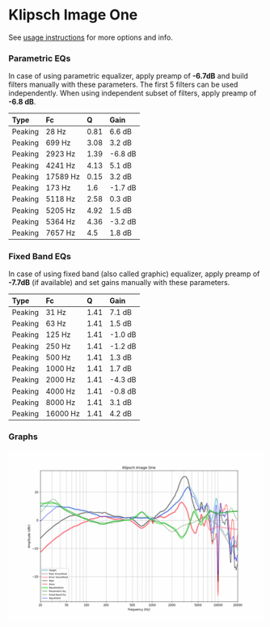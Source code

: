 # Klipsch Image One
See [usage instructions](https://github.com/jaakkopasanen/AutoEq#usage) for more options and info.

### Parametric EQs
In case of using parametric equalizer, apply preamp of **-6.7dB** and build filters manually
with these parameters. The first 5 filters can be used independently.
When using independent subset of filters, apply preamp of **-6.8 dB**.

| Type    | Fc       |    Q | Gain    |
|:--------|:---------|:-----|:--------|
| Peaking | 28 Hz    | 0.81 | 6.6 dB  |
| Peaking | 699 Hz   | 3.08 | 3.2 dB  |
| Peaking | 2923 Hz  | 1.39 | -6.8 dB |
| Peaking | 4241 Hz  | 4.13 | 5.1 dB  |
| Peaking | 17589 Hz | 0.15 | 3.2 dB  |
| Peaking | 173 Hz   | 1.6  | -1.7 dB |
| Peaking | 5118 Hz  | 2.58 | 0.3 dB  |
| Peaking | 5205 Hz  | 4.92 | 1.5 dB  |
| Peaking | 5364 Hz  | 4.36 | -3.2 dB |
| Peaking | 7657 Hz  | 4.5  | 1.8 dB  |

### Fixed Band EQs
In case of using fixed band (also called graphic) equalizer, apply preamp of **-7.7dB**
(if available) and set gains manually with these parameters.

| Type    | Fc       |    Q | Gain    |
|:--------|:---------|:-----|:--------|
| Peaking | 31 Hz    | 1.41 | 7.1 dB  |
| Peaking | 63 Hz    | 1.41 | 1.5 dB  |
| Peaking | 125 Hz   | 1.41 | -1.0 dB |
| Peaking | 250 Hz   | 1.41 | -1.2 dB |
| Peaking | 500 Hz   | 1.41 | 1.3 dB  |
| Peaking | 1000 Hz  | 1.41 | 1.7 dB  |
| Peaking | 2000 Hz  | 1.41 | -4.3 dB |
| Peaking | 4000 Hz  | 1.41 | -0.8 dB |
| Peaking | 8000 Hz  | 1.41 | 3.1 dB  |
| Peaking | 16000 Hz | 1.41 | 4.2 dB  |

### Graphs
![](./Klipsch%20Image%20One.png)
